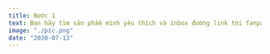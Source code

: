 ```yaml
---
title: Bước 1
text: Bạn hãy tìm sản phẩm mình yêu thích và inbox đường link tới fanpage Talaria
image: "./pic.png"
date: "2020-07-13"
---
```

